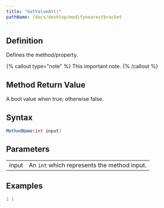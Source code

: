 ```yaml
---
title: "GetValueAt()"
pathName: /docs/desktop/modifynearestbracket
---
```


## Definition

Defines the method/property.

{% callout type="note" %}
This important note.
{% /callout %}

## Method Return Value

A bool value when true; otherwise false.

## Syntax

```csharp
MethodName(int input)
```

## Parameters

|  |  |
| --- | --- |
| input | An `int` which represents the method input. |

## Examples

```csharp
1 | 
```
